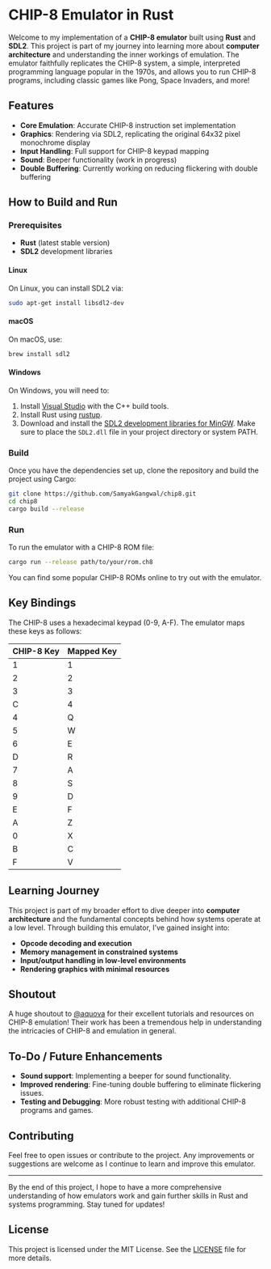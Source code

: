 
# CHIP-8 Emulator in Rust

Welcome to my implementation of a **CHIP-8 emulator** built using **Rust** and **SDL2**. This project is part of my journey into learning more about **computer architecture** and understanding the inner workings of emulation. The emulator faithfully replicates the CHIP-8 system, a simple, interpreted programming language popular in the 1970s, and allows you to run CHIP-8 programs, including classic games like Pong, Space Invaders, and more!

## Features

- **Core Emulation**: Accurate CHIP-8 instruction set implementation
- **Graphics**: Rendering via SDL2, replicating the original 64x32 pixel monochrome display
- **Input Handling**: Full support for CHIP-8 keypad mapping
- **Sound**: Beeper functionality (work in progress)
- **Double Buffering**: Currently working on reducing flickering with double buffering

## How to Build and Run

### Prerequisites

- **Rust** (latest stable version)
- **SDL2** development libraries

#### Linux
On Linux, you can install SDL2 via:
```bash
sudo apt-get install libsdl2-dev
```

#### macOS
On macOS, use:
```bash
brew install sdl2
```

#### Windows
On Windows, you will need to:

1. Install [Visual Studio](https://visualstudio.microsoft.com/) with the C++ build tools.
2. Install Rust using [rustup](https://rustup.rs/).
3. Download and install the [SDL2 development libraries for MinGW](https://www.libsdl.org/download-2.0.php). Make sure to place the `SDL2.dll` file in your project directory or system PATH.

### Build

Once you have the dependencies set up, clone the repository and build the project using Cargo:

```bash
git clone https://github.com/SamyakGangwal/chip8.git
cd chip8
cargo build --release
```

### Run

To run the emulator with a CHIP-8 ROM file:

```bash
cargo run --release path/to/your/rom.ch8
```

You can find some popular CHIP-8 ROMs online to try out with the emulator.

## Key Bindings

The CHIP-8 uses a hexadecimal keypad (0-9, A-F). The emulator maps these keys as follows:

| CHIP-8 Key | Mapped Key |
|------------|------------|
| 1          | 1          |
| 2          | 2          |
| 3          | 3          |
| C          | 4          |
| 4          | Q          |
| 5          | W          |
| 6          | E          |
| D          | R          |
| 7          | A          |
| 8          | S          |
| 9          | D          |
| E          | F          |
| A          | Z          |
| 0          | X          |
| B          | C          |
| F          | V          |

## Learning Journey

This project is part of my broader effort to dive deeper into **computer architecture** and the fundamental concepts behind how systems operate at a low level. Through building this emulator, I’ve gained insight into:

- **Opcode decoding and execution**
- **Memory management in constrained systems**
- **Input/output handling in low-level environments**
- **Rendering graphics with minimal resources**

## Shoutout

A huge shoutout to [@aquova](https://github.com/aquova) for their excellent tutorials and resources on CHIP-8 emulation! Their work has been a tremendous help in understanding the intricacies of CHIP-8 and emulation in general.

## To-Do / Future Enhancements

- **Sound support**: Implementing a beeper for sound functionality.
- **Improved rendering**: Fine-tuning double buffering to eliminate flickering issues.
- **Testing and Debugging**: More robust testing with additional CHIP-8 programs and games.

## Contributing

Feel free to open issues or contribute to the project. Any improvements or suggestions are welcome as I continue to learn and improve this emulator.

---

By the end of this project, I hope to have a more comprehensive understanding of how emulators work and gain further skills in Rust and systems programming. Stay tuned for updates!

## License

This project is licensed under the MIT License. See the [LICENSE](LICENSE) file for more details.
